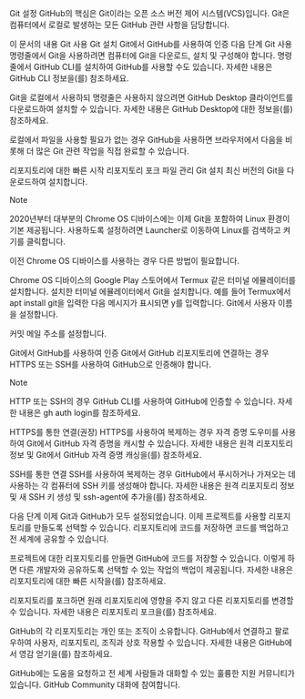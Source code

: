 Git 설정
GitHub의 핵심은 Git이라는 오픈 소스 버전 제어 시스템(VCS)입니다. Git은 컴퓨터에서 로컬로 발생하는 모든 GitHub 관련 사항을 담당합니다.

이 문서의 내용
Git 사용
Git 설치
Git에서 GitHub를 사용하여 인증
다음 단계
Git 사용
명령줄에서 Git을 사용하려면 컴퓨터에 Git을 다운로드, 설치 및 구성해야 합니다. 명령줄에서 GitHub CLI를 설치하여 GitHub를 사용할 수도 있습니다. 자세한 내용은 GitHub CLI 정보을(를) 참조하세요.

Git을 로컬에서 사용하되 명령줄은 사용하지 않으려면 GitHub Desktop 클라이언트를 다운로드하여 설치할 수 있습니다. 자세한 내용은 GitHub Desktop에 대한 정보을(를) 참조하세요.

로컬에서 파일을 사용할 필요가 없는 경우 GitHub을 사용하면 브라우저에서 다음을 비롯해 더 많은 Git 관련 작업을 직접 완료할 수 있습니다.

리포지토리에 대한 빠른 시작
리포지토리 포크
파일 관리
Git 설치
최신 버전의 Git을 다운로드하여 설치합니다.

Note

2020년부터 대부분의 Chrome OS 디바이스에는 이제 Git을 포함하여 Linux 환경이 기본 제공됩니다. 사용하도록 설정하려면 Launcher로 이동하여 Linux를 검색하고 켜기를 클릭합니다.

이전 Chrome OS 디바이스를 사용하는 경우 다른 방법이 필요합니다.

Chrome OS 디바이스의 Google Play 스토어에서 Termux 같은 터미널 에뮬레이터를 설치합니다.
설치한 터미널 에뮬레이터에서 Git을 설치합니다. 예를 들어 Termux에서 apt install git을 입력한 다음 메시지가 표시되면 y를 입력합니다.
Git에서 사용자 이름을 설정합니다.

커밋 메일 주소를 설정합니다.

Git에서 GitHub를 사용하여 인증
Git에서 GitHub 리포지토리에 연결하는 경우 HTTPS 또는 SSH를 사용하여 GitHub으로 인증해야 합니다.

Note

HTTP 또는 SSH의 경우 GitHub CLI를 사용하여 GitHub에 인증할 수 있습니다. 자세한 내용은 gh auth login를 참조하세요.

HTTPS를 통한 연결(권장)
HTTPS를 사용하여 복제하는 경우 자격 증명 도우미를 사용하여 Git에서 GitHub 자격 증명을 캐시할 수 있습니다. 자세한 내용은 원격 리포지토리 정보 및 Git에서 GitHub 자격 증명 캐싱을(를) 참조하세요.

SSH를 통한 연결
SSH를 사용하여 복제하는 경우 GitHub에서 푸시하거나 가져오는 데 사용하는 각 컴퓨터에 SSH 키를 생성해야 합니다. 자세한 내용은 원격 리포지토리 정보 및 새 SSH 키 생성 및 ssh-agent에 추가을(를) 참조하세요.

다음 단계
이제 Git과 GitHub가 모두 설정되었습니다. 이제 프로젝트를 사용할 리포지토리를 만들도록 선택할 수 있습니다. 리포지토리에 코드를 저장하면 코드를 백업하고 전 세계에 공유할 수 있습니다.

프로젝트에 대한 리포지토리를 만들면 GitHub에 코드를 저장할 수 있습니다. 이렇게 하면 다른 개발자와 공유하도록 선택할 수 있는 작업의 백업이 제공됩니다. 자세한 내용은 리포지토리에 대한 빠른 시작을(를) 참조하세요.

리포지토리를 포크하면 원래 리포지토리에 영향을 주지 않고 다른 리포지토리를 변경할 수 있습니다. 자세한 내용은 리포지토리 포크을(를) 참조하세요.

GitHub의 각 리포지토리는 개인 또는 조직이 소유합니다. GitHub에서 연결하고 팔로우하여 사용자, 리포지토리, 조직과 상호 작용할 수 있습니다. 자세한 내용은 GitHub에서 영감 얻기을(를) 참조하세요.

GitHub에는 도움을 요청하고 전 세계 사람들과 대화할 수 있는 훌륭한 지원 커뮤니티가 있습니다. GitHub Community 대화에 참여합니다.
